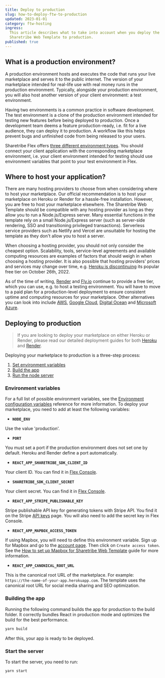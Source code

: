 ```yaml
---
title: Deploy to production
slug: how-to-deploy-ftw-to-production
updated: 2023-01-01
category: ftw-hosting
ingress:
  This article describes what to take into account when you deploy the
  Sharetribe Web Template to production.
published: true
---
```


## What is a production environment?

A production environment hosts and executes the code that runs your live
marketplace and serves it to the public internet. The version of your
marketplace intended for real-life use with real money runs in the
production environment. Typically, alongside your production
environment, you will also host another version of your client
environment: a test environment.

Having two environments is a common practice in software development.
The test environment is a clone of the production environment intended
for testing new features before being deployed to production. Once a
development team deems a feature production-ready, i.e. fit for a live
audience, they can deploy it to production. A workflow like this helps
prevent bugs and unfinished code from being released to your users.

Sharetribe Flex offers
[three different environment types](https://www.sharetribe.com/docs/concepts/flex-environments/#environment-types).
You should connect your client application with the corresponding
marketplace environment, i.e. your client environment intended for
testing should use environment variables that point to your test
environment in Flex.

## Where to host your application?

There are many hosting providers to choose from when considering where
to host your marketplace. Our official recommendation is to host your
marketplace on Heroku or Render for a hassle-free installation. However,
you are free to host your marketplace elsewhere. The Sharetribe Web
Template should be compatible with any hosting provider as long as they
allow you to run a Node.js/Express server. Many essential functions in
the template rely on a small Node.js/Express server (such as server-side
rendering, SSO and transitioning privileged transactions). Serverless
service providers such as Netlify and Vercel are unsuitable for hosting
the template as they don't allow you to host a server.

When choosing a hosting provider, you should not only consider the
cheapest option. Scalability, tools, service-level agreements and
available computing resources are examples of factors that should weigh
in when choosing a hosting provider. It is also possible that hosting
providers' prices and services may change over time, e.g.
[Heroku is discontinuing](https://techcrunch.com/2022/08/25/heroku-announces-plans-to-eliminate-free-plans-blaming-fraud-and-abuse/)
its popular free tier on October 26th, 2022.

As of the time of writing, [Render](https://www.render.com) and
[Fly.io](https://fly.io) continue to provide a free tier, which you can
use, e.g. to host a testing environment. You will have to move to a paid
plan for a production-level deployment to ensure consistent uptime and
computing resources for your marketplace. Other alternatives you can
look into include [AWS](https://aws.amazon.com/),
[Google Cloud](https://cloud.google.com/),
[Digital Ocean](https://www.digitalocean.com/) and
[Microsoft Azure](https://azure.microsoft.com/).

## Deploying to production

> If you are looking to deploy your marketplace on either Heroku or
> Render, please read our detailed deployment guides for both
> [Heroku](/ftw/how-to-deploy-ftw-to-heroku/) and
> [Render](/tutorial/deploy-to-render/#deploy-to-render).

Deploying your marketplace to production is a three-step process:

1. [Set environment variables](#environment-variables)
2. [Build the app](#building-the-app)
3. [Run the node server](#starting-the-app)

### Environment variables

For a full list of possible environment variables, see the
[Environment configuration variables](/ftw/ftw-env/) reference for more
information. To deploy your marketplace, you need to add at least the
following variables:

- **`NODE_ENV`**

Use the value 'production'.

- **`PORT`**

You must set a port if the production environment does not set one by
default. Heroku and Render define a port automatically.

- **`REACT_APP_SHARETRIBE_SDK_CLIENT_ID`**

Your client ID. You can find it in
[Flex Console](https://flex-console.sharetribe.com/applications).

- **`SHARETRIBE_SDK_CLIENT_SECRET`**

Your client secret. You can find it in
[Flex Console](https://flex-console.sharetribe.com/applications).

- **`REACT_APP_STRIPE_PUBLISHABLE_KEY`**

Stripe publishable API key for generating tokens with Stripe API. You
find it on the Stripe
[API keys](https://dashboard.stripe.com/account/apikeys) page. You will
also need to add the secret key in Flex Console.

- **`REACT_APP_MAPBOX_ACCESS_TOKEN`**

If using Mapbox, you will need to define this environment variable. Sign
up for Mapbox and go to the
[account page](https://www.mapbox.com/account/access-tokens). Then click
on `Create access token`. See the
[How to set up Mapbox for Sharetribe Web Template](/ftw/how-to-set-up-mapbox-for-ftw/)
guide for more information.

- **`REACT_APP_CANONICAL_ROOT_URL`**

This is the canonical root URL of the marketplace. For example:
`https://the-name-of-your-app.herokuapp.com`. The template uses the
canonical root URL for social media sharing and SEO optimization.

### Building the app

Running the following command builds the app for production to the build
folder. It correctly bundles React in production mode and optimizes the
build for the best performance.

```bash
yarn build
```

After this, your app is ready to be deployed.

### Start the server

To start the server, you need to run:

```bash
yarn start
```
